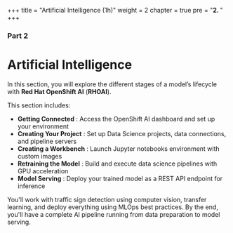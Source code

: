 +++
title = "Artificial Intelligence (1h)"
weight = 2
chapter = true
pre = "<b>2. </b>"
+++

### Part 2

# Artificial Intelligence

In this section, you will explore the different stages of a model’s lifecycle with **Red Hat OpenShift AI** (**RHOAI**).

This section includes:
- **Getting Connected** : Access the OpenShift AI dashboard and set up your environment
- **Creating Your Project** : Set up Data Science projects, data connections, and pipeline servers
- **Creating a Workbench** : Launch Jupyter notebooks environment with custom images
- **Retraining the Model** : Build and execute data science pipelines with GPU acceleration
- **Model Serving** : Deploy your trained model as a REST API endpoint for inference

You'll work with traffic sign detection using computer vision, transfer learning, and deploy everything using MLOps best practices. By the end, you'll have a complete AI pipeline running from data preparation to model serving.
